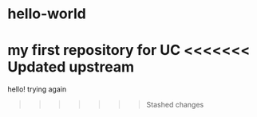 # hello-world
my first repository for UC
<<<<<<< Updated upstream
=======
hello!
trying again
>>>>>>> Stashed changes
